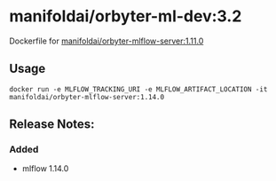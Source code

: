 # manifoldai/orbyter-ml-dev:3.2

Dockerfile for [manifoldai/orbyter-mlflow-server:1.11.0](https://hub.docker.com/r/manifoldai/orbyter-ml-dev)

## Usage

```
docker run -e MLFLOW_TRACKING_URI -e MLFLOW_ARTIFACT_LOCATION -it
manifoldai/orbyter-mlflow-server:1.14.0
```

## Release Notes:

### Added

* mlflow 1.14.0
